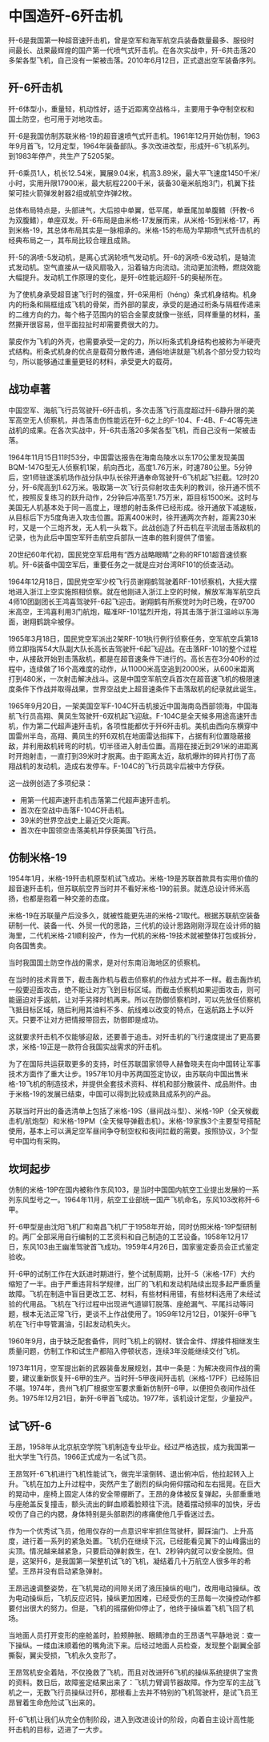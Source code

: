 # 中国造歼-6歼击机

歼-6是我国第一种超音速歼击机，曾是空军和海军航空兵装备数量最多、服役时间最长、战果最辉煌的国产第一代喷气式歼击机。在各次实战中，歼-6共击落20多架各型飞机，自己没有一架被击落。2010年6月12日，正式退出空军装备序列。

## 歼-6歼击机

歼-6体型小，重量轻，机动性好，适于近距离空战格斗，主要用于争夺制空权和国土防空，也可用于对地攻击。

歼-6是我国仿制苏联米格-19的超音速喷气式歼击机。1961年12月开始仿制，1963年9月首飞，12月定型，1964年装备部队。多次改进改型，形成歼-6飞机系列。到1983年停产，共生产了5205架。

歼-6乘员1人，机长12.54米，翼展9.04米，机高3.89米，最大平飞速度1450千米/小时，实用升限17900米，最大航程2200千米，装备30毫米航炮3门，机翼下挂架可挂火箭弹发射器2组或航空炸弹2枚。

总体布局特点是，头部进气，大后掠中单翼，低平尾，单垂尾加单腹鳍（歼教-6为双腹鳍），单座双发。歼-6布局是由米格-17发展而来，从米格-15到米格-17，再到米格-19，其总体布局其实是一脉相承的。米格-15的布局为早期喷气式歼击机的经典布局之一，其布局比较合理且成熟。

歼-5的涡喷-5发动机，是离心式涡轮喷气发动机。歼-6的涡喷-6发动机，是轴流式发动机。空气直接从一级风扇吸入，沿着轴方向流动。流动更加流畅，燃烧效能大幅提升。发动机工作原理的变化，是歼-6性能远超歼-5的奥秘所在。

为了使机身承受超音速飞行时的强度，歼-6采用桁（héng）条式机身结构。机身内的桁条和隔框组成飞机的骨架，而外部的蒙皮，承受的是通过桁条与隔框传递来的二维方向的力。每个格子范围内的铝合金蒙皮就像一张纸，同样重量的材料，虽然撕开很容易，但平面拉扯时却需要费很大的力。

蒙皮作为飞机的外壳，也需要承受一定的力，所以桁条式机身结构也被称为半硬壳式结构。桁条式机身的优点是载荷分散传递，通俗地讲就是飞机各个部分受力较均匀，所以能够通过重量更轻的材料，承受更大的载荷。

## 战功卓著

中国空军、海航飞行员驾驶歼-6歼击机，多次击落飞行高度超过歼-6静升限的美军高空无人侦察机，并击落击伤性能远在歼-6之上的F-104、F-4B、F-4C等先进战机的成果。在各次实战中，歼-6共击落20多架各型飞机，而自己没有一架被击落。

1964年11月15日11时53分，中国雷达报告在海南岛陵水以东170公里发现美国BQM-147G型无人侦察机1架，航向西北，高度1.76万米，时速780公里。5分钟后，空1师驻遂溪机场作战分队中队长徐开通奉命驾驶歼-6飞机起飞拦截。12时20分，歼-6爬高到1.62万米。吸取第一次飞行员仰射攻击失利的教训，徐开通不慌不忙，按照反复练习的跃升动作，2分钟后冲高至1.75万米，距目标1500米。这时与美国无人机基本处于同一高度上，理想的射击条件已经形成。徐开通放下减速板，从目标后下方5度角进入攻击位置。距离400米时，徐开通两次齐射，距离230米时，又是一个三炮齐发，无人机一头栽下。此战创造了歼击机在平流层击落敌机的记录，也为此后中国空军歼击航空兵部队一连串的胜利提供了借鉴。

20世纪60年代初，国民党空军启用有“西方战略眼睛”之称的RF101超音速侦察机。歼-6装备中国空军后，重要任务之一就是应对台湾RF101的侦查活动。

1964年12月18日，国民党空军少校飞行员谢翔鹤驾驶着RF-101侦察机，大摇大摆地进入浙江上空实施照相侦察。就在他刚进入浙江上空的时候，解放军海军航空兵4师10团副团长王鸿喜驾驶歼-6起飞迎击。谢翔鹤有所察觉时为时已晚，在9700米高空，王鸿喜利用3门航炮，瞄准RF-101猛烈开炮，将其击落于浙江温岭以东海面，谢翔鹤跳伞被俘。

1965年3月18日，国民党空军派出2架RF-101执行例行侦察任务，空军航空兵第18师立即指挥54大队副大队长高长吉驾驶歼-6起飞迎战。在击落RF-101的整个过程中，从接敌开始到击落敌机，都是在超音速条件下进行的。高长吉在3分40秒的过程中，连续做了16个高难度的动作，从11000米高空追到2000米，从600米距离打到480米，一次射击解决战斗。这是中国空军航空兵首次在超音速飞机的极限速度条件下作战并取得战果，世界空战史上超音速条件下击落敌机的纪录就此诞生。

1965年9月20日，一架美国空军F-104C歼击机接近中国海南岛西部领海，中国海航飞行员高翔、黄凤生驾驶歼-6双机起飞迎敌。F-104C是全天候多用途高速歼击机，作为第二代超声速歼击机，各项性能都优于歼6歼击机。美机由西向东横穿中国雷州半岛，高翔、黄凤生的歼6双机在地面雷达指挥下，占据有利位置隐蔽接敌，并利用敌机转弯的时机，切半径进入射击位置。高翔在接近到291米的进距离时开炮射击，一直打到39米时才脱离。由于距离太近，敌机爆炸的碎片打伤了高翔战机的发动机，造成右发停车。F-104C的飞行员跳伞后被中方俘获。

这一战例创造了多项纪录：

- 用第一代超声速歼击机击落第二代超声速歼击机。
- 首次在空战中击落F-104C歼击机。
- 39米的世界空战史上最近交火距离。
- 首次在中国领空击落美机并俘获美国飞行员。

## 仿制米格-19

1954年1月，米格-19歼击机原型机试飞成功。米格-19是苏联首款具有实用价值的超音速歼击机，但苏联航空界当时并不看好米格-19的前景。就连总设计师米高扬，也都是抱着一种交差的态度。

米格-19在苏联量产后没多久，就被性能更先进的米格-21取代。根据苏联航空装备研制一代、装备一代、外贸一代的思路，三代机的设计思路刚刚浮现在设计师的脑海里，二代机米格-21顺利投产，作为一代机的米格-19技术就被整体打包或拆分，向各国售卖。

当时我国国土防空作战的需求，是对付东南沿海地区的侦察机。

在当时的技术背景下，截击轰炸机与截击侦察机的作战方式并不一样。截击轰炸机一般要迎面攻击，绝不能让对方飞到目标区域。而截击侦察机如果迎面攻击，则可能逼迫对手返航，让对手另择时机再来。所以在防御侦察机时，可以先放任侦察机飞抵目标区域，随后利用其油料不多、航线难以改变的特点，在返航路上予以歼灭。只要不让对方把情报带回去，防御即是成功。

这就要求歼击机不仅能够迎敌，还要善于追击。对歼击机的飞行速度提出了更高要求，米格-19正是一款符合我国实战需求的歼击机。

为了在国际共运获取更多的支持，时任苏联国家领导人赫鲁晓夫在向中国转让军事技术方面作了重大让步。1957年10月中苏两国签定协议，由苏联向中国出售米格-19飞机的制造技术，并提供全套技术资料、样机和部分散装件、成品附件。由于米格-19的发展已结束，中国可以得到比较成熟且成系列的产品。

苏联当时开出的备选清单上包括了米格-19S（昼间战斗型）、米格-19P（全天候截击机/航炮型）和米格-19PM（全天候导弹截击机）。米格-19家族3个主要型号搭配使用，基本上可以满足空军昼间争夺制空权和夜间拦截的需要。按照协议，3个型号中国均有采购。

## 坎坷起步

仿制的米格-19P在国内被称作东风103，是当时中国国内航空工业提出发展的一系列东风型号之一。1964年11月，航空工业部统一国产飞机命名，东风103改称歼-6甲。

歼-6甲型是由沈阳飞机厂和南昌飞机厂于1958年开始，同时仿照米格-19P型研制的。两厂全部采用自行编制的工艺资料和自己制造的工艺设备。1958年12月17日，东风103由王幽淮驾驶首飞成功。1959年4月26日，国家鉴定委员会正式鉴定验收。

歼-6甲的试制工作在大跃进时期进行，整个试制周期，比歼-5（米格-17F）大约缩短了一半。由于严重违背科学规律，出厂的飞机和发动机陆续出现多起严重质量故障。飞机在制造中盲目更改工艺、材料，有些材料用错，有些材料选用了未经试验的代用品。飞机在飞行过程中出现进气道铆钉脱落、座舱漏气、平尾抖动等问题，根本无法正常飞行，更谈不上作战使用了。1959年12月12日，01架歼-6甲飞机在飞行中导管漏油，引起发动机失火。

1960年9月，由于缺乏配套备件，同时飞机上的钢材、镁合金件、焊接件相继发生质量问题，仿制工作和试生产都陷入停顿状态，连续3年没能继续交付飞机。

1973年11月，空军提出新的武器装备发展规划，其中一条是：为解决夜间作战的需要，建议重新恢复歼-6甲的生产。当时歼-5甲夜间歼击机（米格-17PF）已经陈旧不堪。1974年，贵州飞机厂根据空军要求重新仿制歼-6甲，以便担负夜间作战任务。1975年12月21日，新歼-6甲首飞成功。1977年，该机设计定型，少量投产。

## 试飞歼-6

王昂，1958年从北京航空学院飞机制造专业毕业。经过严格选拔，成为我国第一批大学生飞行员。1966正式成为一名试飞员。

王昂驾歼-6飞机进行飞机性能试飞，做完半滚倒转、退出俯冲后，他拉起转入上升。飞机在加力上升过程中，突然产生了剧烈的纵向俯仰摆动和左右摇晃。在巨大的晃动中，座椅上固定人体的安全带绷断了。王昂的身体被反复弹起，头部重重地与座舱盖反复撞击，额头流出的鲜血顺着脸颊往下流。随着摆动频率的加快，牙齿咬伤了自己的内腮，身体特别是头部剧烈的疼痛使他几乎昏迷过去。

作为一个优秀试飞员，他用仅存的一点意识牢牢抓住驾驶杆，脚踩油门、上升高度，进行着一系列的紧急处置。飞机仍在继续下沉，已经能看见翼下的山峰露出的尖顶。情况越来越紧急，只要启动弹射救生，在1、2秒钟内就可以安全脱险。但是，这架歼6，是我国第一架整机试飞的飞机，凝结着几十万航空人很多年的希望。王昂并没有启动紧急弹射。

王昂迅速调整姿势，在飞机晃动的间隙关闭了液压操纵的电门，改用电动操纵。改为电动操纵后，飞机反应迟钝，操纵更加困难，已经受伤的王昂每一次操控动作都要付出很大的努力。但是，飞机的摇摆俯仰停止了，他终于操纵着飞机飞回了机场。

当地面人员打开变形的座舱盖时，脸颊肿胀、眼睛渗血的王昂语气平静地说：查一下操纵。一缕血沫顺着他的嘴角流下来。后经过地面人员检查，发现整个副翼全部撕裂，翼尖受损，飞机永久变形了。

王昂驾机安全着陆，不仅挽救了飞机，而且对改进歼6飞机的操纵系统提供了宝贵的资料。数日后，故障鉴定结果出来了：飞机力臂调节器故障。作为空军的主战飞机之一，无数飞行员操纵过歼6，那根看上去并不特别的飞机驾驶杆，是试飞员王昂冒着生命危险试飞出来的。

歼-6飞机让我们从完全仿制阶段，进入到改进设计的阶段，向着自主设计高性能歼击机的目标，迈进了一大步。